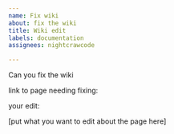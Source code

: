 ```yaml
---
name: Fix wiki
about: fix the wiki
title: Wiki edit
labels: documentation
assignees: nightcrawcode

---
```


Can you fix the wiki

link to page needing fixing:

your edit:

[put what you want to edit about the page here]

